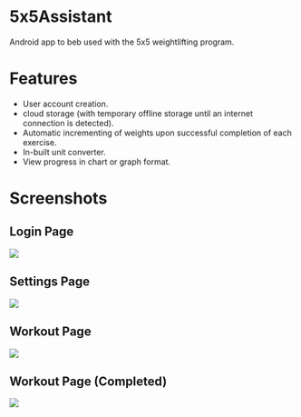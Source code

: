 # 5x5Assistant

Android app to beb used with the 5x5 weightlifting program.


# Features
- User account creation.
- cloud storage (with temporary offline storage until an internet connection is detected).
- Automatic incrementing of weights upon successful completion of each exercise.
- In-built unit converter.
- View progress in chart or graph format.

# Screenshots
## Login Page
![](https://github.com/hitro11/5x5Assistant/blob/master/login.png)

## Settings Page
![](https://github.com/hitro11/5x5Assistant/blob/master/settings.png)

## Workout Page
![](https://github.com/hitro11/5x5Assistant/blob/master/workoutEmpty.png)

## Workout Page (Completed)
![](https://github.com/hitro11/5x5Assistant/blob/master/workoutFilled.png)
